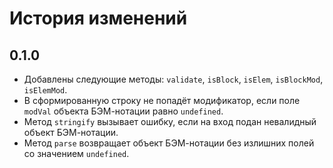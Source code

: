 История изменений
=================

0.1.0
-----

 * Добавлены следующие методы: `validate`, `isBlock`, `isElem`, `isBlockMod`, `isElemMod`.
 * В сформированную строку не попадёт модификатор, если поле `modVal` объекта БЭМ-нотации равно `undefined`.
 * Метод `stringify` вызывает ошибку, если на вход подан невалидный объект БЭМ-нотации.
 * Метод `parse` возвращает объект БЭМ-нотации без излишних полей со значением `undefined`.
